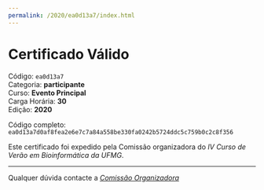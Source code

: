 ```yaml
---
permalink: /2020/ea0d13a7/index.html
---
```


# Certificado Válido

Código: `ea0d13a7`<br>
Categoria: **participante**<br>
Curso: **Evento Principal**<br>
Carga Horária: **30**<br>
Edição: **2020**<br>


Código completo: `ea0d13a7d0af8fea2e6e7c7a84a558be330fa0242b5724ddc5c759b0c2c8f356`


Este certificado foi expedido pela Comissão organizadora do *IV Curso de Verão em Bioinformática da UFMG*.

----

Qualquer dúvida contacte a [_Comissão Organizadora_](<mailto:cursobioinfoufmg@gmail.com$subject=[Certificados]>)

